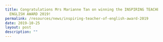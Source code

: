 ```yaml
---
title: Congratulations Mrs Marianne Tan on winning the INSPIRING TEACHER OF
  ENGLISH AWARD 2019!
permalink: /resources/news/inspiring-teacher-of-english-award-2019
date: 2019-10-25
layout: post
description: ""
---
```

